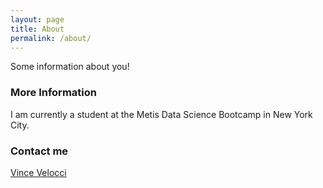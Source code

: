 ```yaml
---
layout: page
title: About
permalink: /about/
---
```


Some information about you!

### More Information

I am currently a student at the Metis Data Science Bootcamp in New York City.

### Contact me

[Vince Velocci](mailto:velocci@utexas.ed)
